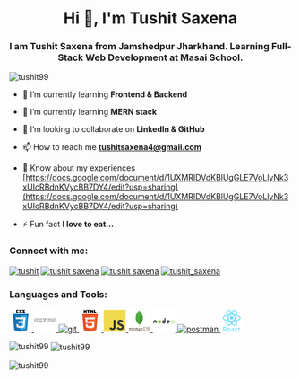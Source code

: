 <h1 align="center">Hi 👋, I'm Tushit Saxena</h1>
<h3 align="center">I am Tushit Saxena from Jamshedpur Jharkhand. Learning Full-Stack Web Development at Masai School.</h3>

<p align="left"> <img src="https://komarev.com/ghpvc/?username=tushit99&label=Profile%20views&color=0e75b6&style=flat" alt="tushit99" /> </p>

- 🔭 I’m currently learning **Frontend & Backend**

- 🌱 I’m currently learning **MERN stack**

- 👯 I’m looking to collaborate on **LinkedIn & GitHub**

- 📫 How to reach me **tushitsaxena4@gmail.com**

- 📄 Know about my experiences [https://docs.google.com/document/d/1UXMRIDVdKBlUgGLE7VoLlyNk3xUIcRBdnKVycBB7DY4/edit?usp=sharing](https://docs.google.com/document/d/1UXMRIDVdKBlUgGLE7VoLlyNk3xUIcRBdnKVycBB7DY4/edit?usp=sharing)

- ⚡ Fun fact **I love to eat…**

<h3 align="left">Connect with me:</h3>
<p align="left">
<a href="https://twitter.com/tushit" target="blank"><img align="center" src="https://raw.githubusercontent.com/rahuldkjain/github-profile-readme-generator/master/src/images/icons/Social/twitter.svg" alt="tushit" height="30" width="40" /></a>
<a href="https://linkedin.com/in/tushit saxena" target="blank"><img align="center" src="https://raw.githubusercontent.com/rahuldkjain/github-profile-readme-generator/master/src/images/icons/Social/linked-in-alt.svg" alt="tushit saxena" height="30" width="40" /></a>
<a href="https://fb.com/tushit saxena" target="blank"><img align="center" src="https://raw.githubusercontent.com/rahuldkjain/github-profile-readme-generator/master/src/images/icons/Social/facebook.svg" alt="tushit saxena" height="30" width="40" /></a>
<a href="https://instagram.com/tushit_saxena" target="blank"><img align="center" src="https://raw.githubusercontent.com/rahuldkjain/github-profile-readme-generator/master/src/images/icons/Social/instagram.svg" alt="tushit_saxena" height="30" width="40" /></a>
</p>

<h3 align="left">Languages and Tools:</h3>
<p align="left"> <a href="https://www.w3schools.com/css/" target="_blank" rel="noreferrer"> <img src="https://raw.githubusercontent.com/devicons/devicon/master/icons/css3/css3-original-wordmark.svg" alt="css3" width="40" height="40"/> </a> <a href="https://expressjs.com" target="_blank" rel="noreferrer"> <img src="https://raw.githubusercontent.com/devicons/devicon/master/icons/express/express-original-wordmark.svg" alt="express" width="40" height="40"/> </a> <a href="https://git-scm.com/" target="_blank" rel="noreferrer"> <img src="https://www.vectorlogo.zone/logos/git-scm/git-scm-icon.svg" alt="git" width="40" height="40"/> </a> <a href="https://www.w3.org/html/" target="_blank" rel="noreferrer"> <img src="https://raw.githubusercontent.com/devicons/devicon/master/icons/html5/html5-original-wordmark.svg" alt="html5" width="40" height="40"/> </a> <a href="https://developer.mozilla.org/en-US/docs/Web/JavaScript" target="_blank" rel="noreferrer"> <img src="https://raw.githubusercontent.com/devicons/devicon/master/icons/javascript/javascript-original.svg" alt="javascript" width="40" height="40"/> </a> <a href="https://www.mongodb.com/" target="_blank" rel="noreferrer"> <img src="https://raw.githubusercontent.com/devicons/devicon/master/icons/mongodb/mongodb-original-wordmark.svg" alt="mongodb" width="40" height="40"/> </a> <a href="https://nodejs.org" target="_blank" rel="noreferrer"> <img src="https://raw.githubusercontent.com/devicons/devicon/master/icons/nodejs/nodejs-original-wordmark.svg" alt="nodejs" width="40" height="40"/> </a> <a href="https://postman.com" target="_blank" rel="noreferrer"> <img src="https://www.vectorlogo.zone/logos/getpostman/getpostman-icon.svg" alt="postman" width="40" height="40"/> </a> <a href="https://reactjs.org/" target="_blank" rel="noreferrer"> <img src="https://raw.githubusercontent.com/devicons/devicon/master/icons/react/react-original-wordmark.svg" alt="react" width="40" height="40"/> </a> </p>

<p><img align="left" src="https://github-readme-stats.vercel.app/api/top-langs?username=tushit99&show_icons=true&locale=en&layout=compact" alt="tushit99" /></p>

<p>&nbsp;<img align="center" src="https://github-readme-stats.vercel.app/api?username=tushit99&show_icons=true&locale=en" alt="tushit99" /></p>

<p><img align="center" src="https://github-readme-streak-stats.herokuapp.com/?user=tushit99&" alt="tushit99" /></p>
